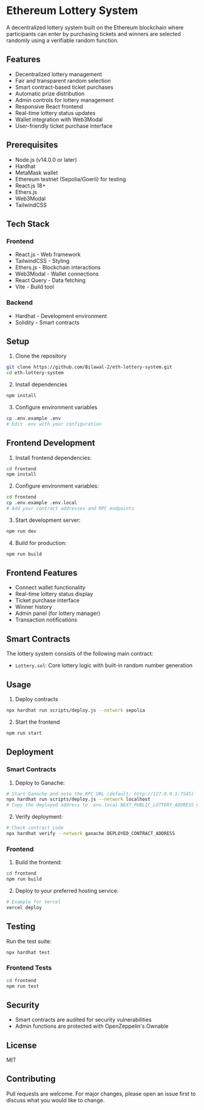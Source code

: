 # Ethereum Lottery System

A decentralized lottery system built on the Ethereum blockchain where participants can enter by purchasing tickets and winners are selected randomly using a verifiable random function.

## Features

- Decentralized lottery management
- Fair and transparent random selection
- Smart contract-based ticket purchases
- Automatic prize distribution
- Admin controls for lottery management
- Responsive React frontend
- Real-time lottery status updates
- Wallet integration with Web3Modal
- User-friendly ticket purchase interface

## Prerequisites

- Node.js (v14.0.0 or later)
- Hardhat
- MetaMask wallet
- Ethereum testnet (Sepolia/Goerli) for testing
- React.js 18+
- Ethers.js
- Web3Modal
- TailwindCSS

## Tech Stack

### Frontend
- React.js - Web framework
- TailwindCSS - Styling
- Ethers.js - Blockchain interactions
- Web3Modal - Wallet connections
- React Query - Data fetching
- Vite - Build tool

### Backend
- Hardhat - Development environment
- Solidity - Smart contracts

## Setup

1. Clone the repository
```bash
git clone https://github.com/Bilawal-2/eth-lottery-system.git
cd eth-lottery-system
```

2. Install dependencies
```bash
npm install
```

3. Configure environment variables
```bash
cp .env.example .env
# Edit .env with your configuration
```

## Frontend Development

1. Install frontend dependencies:
```bash
cd frontend
npm install
```

2. Configure environment variables:
```bash
cd frontend
cp .env.example .env.local
# Add your contract addresses and RPC endpoints
```

3. Start development server:
```bash
npm run dev
```

4. Build for production:
```bash
npm run build
```

## Frontend Features

- Connect wallet functionality
- Real-time lottery status display
- Ticket purchase interface
- Winner history
- Admin panel (for lottery manager)
- Transaction notifications

## Smart Contracts

The lottery system consists of the following main contract:
- `Lottery.sol`: Core lottery logic with built-in random number generation

## Usage

1. Deploy contracts
```bash
npx hardhat run scripts/deploy.js --network sepolia
```

2. Start the frontend
```bash
npm run start
```

## Deployment

### Smart Contracts
1. Deploy to Ganache:
```bash
# Start Ganache and note the RPC URL (default: http://127.0.0.1:7545)
npx hardhat run scripts/deploy.js --network localhost
# Copy the deployed address to .env.local NEXT_PUBLIC_LOTTERY_ADDRESS_GANACHE
```

2. Verify deployment:
```bash
# Check contract code
npx hardhat verify --network ganache DEPLOYED_CONTRACT_ADDRESS
```

### Frontend
1. Build the frontend:
```bash
cd frontend
npm run build
```

2. Deploy to your preferred hosting service:
```bash
# Example for Vercel
vercel deploy
```

## Testing

Run the test suite:
```bash
npx hardhat test
```

### Frontend Tests
```bash
cd frontend
npm run test
```

## Security

- Smart contracts are audited for security vulnerabilities
- Admin functions are protected with OpenZeppelin's Ownable

## License

MIT

## Contributing

Pull requests are welcome. For major changes, please open an issue first to discuss what you would like to change.
